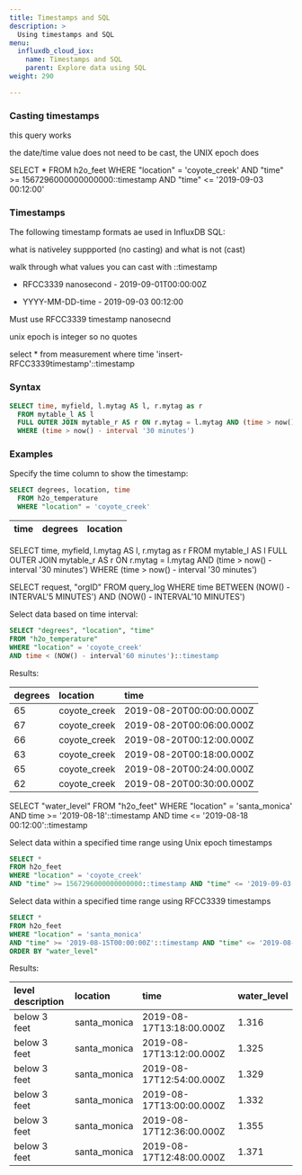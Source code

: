 ```yaml
---
title: Timestamps and SQL
description: >
  Using timestamps and SQL
menu:
  influxdb_cloud_iox:
    name: Timestamps and SQL
    parent: Explore data using SQL
weight: 290

---
```


### Casting timestamps

this query works

the date/time value does not need to be cast, the UNIX epoch does


SELECT *
FROM h2o_feet 
WHERE "location" = 'coyote_creek'
AND "time" >= 1567296000000000000::timestamp AND "time" <= '2019-09-03 00:12:00'


### Timestamps

The following timestamp formats ae used in InfluxDB SQL:

what is nativeley suppported (no casting) and what is not (cast)

walk through what values you can cast with ::timestamp


 - RFCC3339 nanosecond - 2019-09-01T00:00:00Z
 <!-- - unix epoch - 567296000000000000 -->
 - YYYY-MM-DD-time - 2019-09-03 00:12:00 

Must use RFCC3339 timestamp nanosecnd

unix epoch is integer so no quotes


select * from measurement where time 'insert-RFCC3339timestamp'::timestamp

### Syntax

```sql
SELECT time, myfield, l.mytag AS l, r.mytag as r
  FROM mytable_l AS l
  FULL OUTER JOIN mytable_r AS r ON r.mytag = l.mytag AND (time > now() - interval '30 minutes')
  WHERE (time > now() - interval '30 minutes')
```

### Examples

Specify the time column to show the timestamp:

```sql
SELECT degrees, location, time
  FROM h2o_temperature
  WHERE "location" = 'coyote_creek'
```
| time | degrees      | location                 |
| :--- | :----------- | :----------------------- |


SELECT time, myfield, l.mytag AS l, r.mytag as r
  FROM mytable_l AS l
  FULL OUTER JOIN mytable_r AS r ON r.mytag = l.mytag AND (time > now() - interval '30 minutes')
  WHERE (time > now() - interval '30 minutes')

SELECT request, "orgID"
FROM query_log
WHERE time BETWEEN (NOW() - INTERVAL'5 MINUTES') AND (NOW() - INTERVAL'10 MINUTES')

Select data based on time interval:

```sql
SELECT "degrees", "location", "time"
FROM "h2o_temperature"
WHERE "location" = 'coyote_creek'
AND time < (NOW() - interval'60 minutes')::timestamp
```
Results:

| degrees | location     | time                     |
| :------ | :----------- | :----------------------- |
| 65      | coyote_creek | 2019-08-20T00:00:00.000Z |
| 67      | coyote_creek | 2019-08-20T00:06:00.000Z |
| 66      | coyote_creek | 2019-08-20T00:12:00.000Z |
| 63      | coyote_creek | 2019-08-20T00:18:00.000Z |
| 65      | coyote_creek | 2019-08-20T00:24:00.000Z |
| 62      | coyote_creek | 2019-08-20T00:30:00.000Z |

SELECT "water_level" 
FROM "h2o_feet" 
WHERE "location" = 'santa_monica' AND time >= '2019-08-18'::timestamp AND time <= '2019-08-18 00:12:00'::timestamp

Select data within a specified time range using Unix epoch timestamps

```sql
SELECT *
FROM h2o_feet 
WHERE "location" = 'coyote_creek'
AND "time" >= 1567296000000000000::timestamp AND "time" <= '2019-09-03 00:12:00'::timestamp 
```

Select data within a specified time range using RFCC3339 timestamps

```sql
SELECT *
FROM h2o_feet 
WHERE "location" = 'santa_monica'
AND "time" >= '2019-08-15T00:00:00Z'::timestamp AND "time" <= '2019-08-19T00:00:00Z'::timestamp 
ORDER BY "water_level"
```
Results:

| level description | location     | time                     | water_level |
| :---------------- | :----------- | :----------------------- | :---------- |
| below 3 feet      | santa_monica | 2019-08-17T13:18:00.000Z | 1.316       |
| below 3 feet      | santa_monica | 2019-08-17T13:12:00.000Z | 1.325       |
| below 3 feet      | santa_monica | 2019-08-17T12:54:00.000Z | 1.329       |
| below 3 feet      | santa_monica | 2019-08-17T13:00:00.000Z | 1.332       |
| below 3 feet      | santa_monica | 2019-08-17T12:36:00.000Z | 1.355       |
| below 3 feet      | santa_monica | 2019-08-17T12:48:00.000Z | 1.371       |
